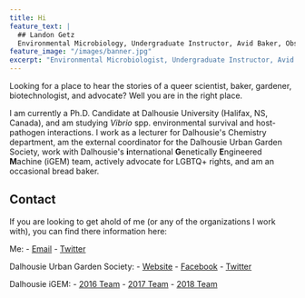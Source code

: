 ```yaml
---
title: Hi
feature_text: |
  ## Landon Getz
  Environmental Microbiology, Undergraduate Instructor, Avid Baker, Obsessive Gardener, Synthetic Biology Junkie, LGBTQ+ Advocate.
feature_image: "/images/banner.jpg"
excerpt: "Environmental Microbiologist, Undergraduate Instructor, Avid Baker, Obsessive Gardener, Synthetic Biology Junkie, LGBTQ+ Advocate."
---
```


Looking for a place to hear the stories of a queer scientist, baker, gardener, biotechnologist, and advocate? Well you are in the right place. 

I am currently a Ph.D. Candidate at Dalhousie University (Halifax, NS, Canada), and am studying <i>Vibrio</i> spp. environmental survival and host-pathogen interactions. I work as a lecturer for Dalhousie's Chemistry department, am the external coordinator for the Dalhousie Urban Garden Society, work with Dalhousie's <b>i</b>nternational <b>G</b>enetically <b>E</b>ngineered <b>M</b>achine (iGEM) team, actively advocate for LGBTQ+ rights, and am an occasional bread baker. 

## Contact

If you are looking to get ahold of me (or any of the organizations I work with), you can find there information here:

Me:
	- <a href="mailto:landon.getz@dal.ca">Email</a>
	- <a href="http://twitter.com/landongetz" target="_blank">Twitter</a>

Dalhousie Urban Garden Society:
	- <a href="http://www.dalhousieurbangarden.com" target="_blank">Website</a>
	- <a href="http://www.facebook.com/dalurbangarden" target="_blank">Facebook</a>
	- <a href="http://www.twitter.com/dalurbangarden" target="_blank">Twitter</a>
	
Dalhousie iGEM:
	- <a href="http://2016.igem.org/Team:Dalhousie_Halifax_NS" target="_blank">2016 Team</a>
	- <a href="http://2017.igem.org/Team:Dalhousie" target="_blank">2017 Team</a>
	- <a href="http://2018.igem.org/Team:Dalhousie_Halifax_NS" target="_blank">2018 Team</a>

